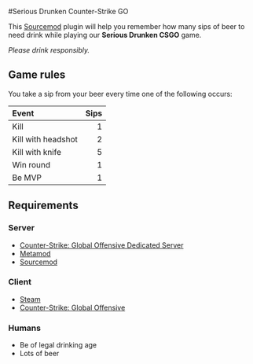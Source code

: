 #Serious Drunken Counter-Strike GO

This [Sourcemod](http://sourcemod.net) plugin will help you remember how many sips of beer to need drink while playing our **Serious Drunken CSGO** game.

*Please drink responsibly.*
## Game rules
You take a sip from your beer every time one of the following occurs:

| Event | Sips |
| :------ | ---: |
| Kill | 1 |
| Kill with headshot | 2 |
| Kill with knife | 5 |
| Win round | 1 |
| Be MVP | 1 |

## Requirements
### Server
* [Counter-Strike: Global Offensive Dedicated Server](https://developer.valvesoftware.com/wiki/Counter-Strike:_Global_Offensive_Dedicated_Servers)
* [Metamod](http://wiki.alliedmods.net/Installing_Metamod:Source)
* [Sourcemod](http://wiki.alliedmods.net/Installing_SourceMod)

### Client
* [Steam](http://store.steampowered.com/about/)
* [Counter-Strike: Global Offensive](http://store.steampowered.com/app/730/)

### Humans
* Be of legal drinking age
* Lots of beer
